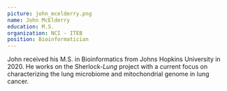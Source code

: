 ```yaml
---
picture: john_mcelderry.png
name: John McElderry
education: M.S.
organization: NCI - ITEB
position: Bioinformatician
---
```


John received his M.S. in Bioinformatics from Johns Hopkins University in 2020.  He works on the Sherlock-*Lung* project with a current focus on characterizing the lung microbiome and mitochondrial genome in lung cancer.
